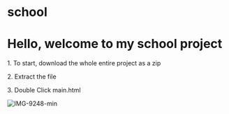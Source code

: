 # school
<h1>Hello, welcome to my school project</h1>
<p> 1. To start, download the whole entire project as a zip </p>

<p> 2. Extract the file </p>
<p> 3. Double Click main.html </p>

![IMG-9248-min](https://github.com/xhickeng/school/assets/88741704/15aa982d-59a4-4773-8d46-b617f17ceea4)
